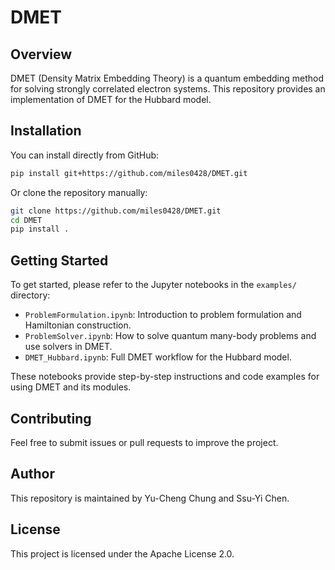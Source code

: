 # DMET

## Overview
DMET (Density Matrix Embedding Theory) is a quantum embedding method for solving strongly correlated electron systems. This repository provides an implementation of DMET for the Hubbard model.

## Installation

You can install directly from GitHub:
```bash
pip install git+https://github.com/miles0428/DMET.git
```

Or clone the repository manually:
```bash
git clone https://github.com/miles0428/DMET.git
cd DMET
pip install .
```

## Getting Started

To get started, please refer to the Jupyter notebooks in the `examples/` directory:
- `ProblemFormulation.ipynb`: Introduction to problem formulation and Hamiltonian construction.
- `ProblemSolver.ipynb`: How to solve quantum many-body problems and use solvers in DMET.
- `DMET_Hubbard.ipynb`: Full DMET workflow for the Hubbard model.

These notebooks provide step-by-step instructions and code examples for using DMET and its modules.

## Contributing
Feel free to submit issues or pull requests to improve the project.

## Author
This repository is maintained by Yu-Cheng Chung and Ssu-Yi Chen.

## License
This project is licensed under the Apache License 2.0.